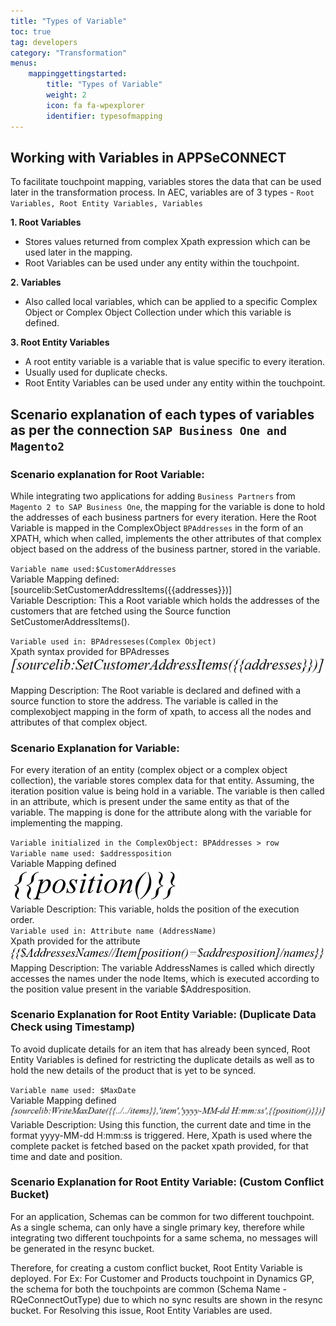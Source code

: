 ```yaml
---
title: "Types of Variable"
toc: true
tag: developers
category: "Transformation"
menus: 
    mappinggettingstarted:        
        title: "Types of Variable"
        weight: 2
        icon: fa fa-wpexplorer
        identifier: typesofmapping
---
```



## Working with Variables in APPSeCONNECT

To facilitate touchpoint mapping, variables stores the data that can be used later in the transformation process. 
In AEC, variables are of 3 types - `Root Variables, Root Entity Variables, Variables`

**1.	Root Variables**
* Stores values returned from complex Xpath expression which can be used later in the mapping. 
* Root Variables can be used under any entity within the touchpoint.

**2.	Variables**
* Also called local variables, which can be applied to a specific Complex Object or Complex Object Collection under 
which this variable is defined.

**3.	Root Entity Variables**
 * A root entity variable is a variable that is value specific to every iteration.
 * Usually used for duplicate checks.
 * Root Entity Variables can be used under any entity within the touchpoint.

## Scenario explanation of each types of variables as per the connection `SAP Business One and Magento2`

### Scenario explanation for Root Variable:

While integrating two applications for adding `Business Partners` from `Magento 2 to SAP Business One`, the mapping for the variable is done to hold the addresses of 
each business partners for every iteration.  Here the Root Variable is mapped in the ComplexObject `BPAddresses` in the form of an XPATH, which when called, 
implements the other attributes of that complex object based on the address of the business partner, stored in the variable.

`Variable name used:$CustomerAddresses`   
Variable Mapping defined: [sourcelib:SetCustomerAddressItems({{addresses}})]     
Variable Description: This a Root variable which holds the addresses of the customers that are fetched using the Source function SetCustomerAddressItems().  

`Variable used in: BPAdresseses(Complex Object)`  
Xpath syntax provided for BPAdresses  
![image_rootvariable](/staticfiles/Transformation/media/image_rootvariable.png)     
    
Mapping Description: The Root variable is declared and defined with a source function to store the address. The variable is 
called in the complexobject mapping in the form of xpath, to access all the nodes and attributes of that complex object.

### Scenario Explanation for Variable:
For every iteration of an entity (complex object or a complex object collection), the variable stores complex data for that entity.
Assuming, the iteration position value is being hold in a variable. The variable is then called in an attribute, which is present under the same entity as that of the variable. 
The mapping is done for the attribute along with the variable for implementing the mapping.

`Variable initialized in the ComplexObject: BPAddresses > row`  
`Variable name used: $addressposition `    
Variable Mapping defined   
![image_variable](/staticfiles/Transformation/media/image_variable.png)       
Variable Description: This variable, holds the position of the execution order.    
`Variable used in: Attribute name (AddressName)`     
Xpath provided for the attribute   
![image_variable2](/staticfiles/Transformation/media/image_variable2.png)      
Mapping Description: The variable AddressNames is called which directly accesses the names under the node Items, 
which is executed according to the position value present in the variable $Addresposition.

### Scenario Explanation for Root Entity Variable: (Duplicate Data Check using Timestamp)
To avoid duplicate details for an item that has already been synced, Root Entity Variables is defined for restricting the duplicate details as well as to hold the new details of the product that is yet to be synced. 

`Variable name used: $MaxDate`  
Variable Mapping defined   
![image_rootentity_variable](/staticfiles/Transformation/media/image_rootentity_variable.png)      
Variable Description: Using this function, the current date and time in the format yyyy-MM-dd H:mm:ss is triggered. 
Here, Xpath is used where the complete packet is fetched based on the packet xpath provided, for that time and date and position.  


### Scenario Explanation for Root Entity Variable: (Custom Conflict Bucket)
For an application, Schemas can be common for two different touchpoint. As a single schema, can only have a single primary key, 
therefore while integrating two different touchpoints for a same schema, no messages will be generated in the resync bucket. 

Therefore, for creating a custom conflict bucket, Root Entity Variable is deployed.
For Ex: For Customer and Products touchpoint in Dynamics GP, the schema for both the touchpoints are 
common (Schema Name - RQeConnectOutType) due to which no sync results are shown in the resync bucket. 
For Resolving this issue, Root Entity Variables are used.





